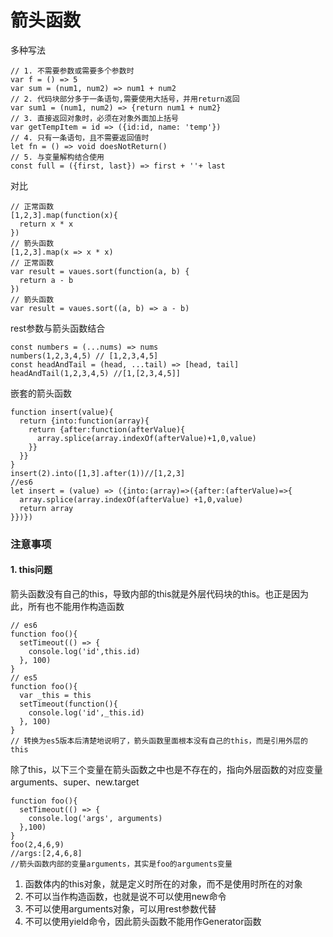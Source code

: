 # 箭头函数

多种写法
```
// 1. 不需要参数或需要多个参数时
var f = () => 5
var sum = (num1, num2) => num1 + num2
// 2. 代码块部分多于一条语句,需要使用大括号，并用return返回
var sum1 = (num1, num2) => {return num1 + num2}
// 3. 直接返回对象时，必须在对象外面加上括号
var getTempItem = id => ({id:id, name: 'temp'})
// 4. 只有一条语句，且不需要返回值时
let fn = () => void doesNotReturn()
// 5. 与变量解构结合使用
const full = ({first, last}) => first + ''+ last
```

对比

```
// 正常函数
[1,2,3].map(function(x){
  return x * x
})
// 箭头函数
[1,2,3].map(x => x * x)
// 正常函数
var result = vaues.sort(function(a, b) {
  return a - b
})
// 箭头函数
var result = vaues.sort((a, b) => a - b)
```

rest参数与箭头函数结合

```
const numbers = (...nums) => nums
numbers(1,2,3,4,5) // [1,2,3,4,5]
const headAndTail = (head, ...tail) => [head, tail]
headAndTail(1,2,3,4,5) //[1,[2,3,4,5]]
```
嵌套的箭头函数

```
function insert(value){
  return {into:function(array){
    return {after:function(afterValue){
      array.splice(array.indexOf(afterValue)+1,0,value)
    }}
  }}
}
insert(2).into([1,3].after(1))//[1,2,3]
//es6
let insert = (value) => ({into:(array)=>({after:(afterValue)=>{
  array.splice(array.indexOf(afterValue) +1,0,value)
  return array
}})})
```

### 注意事项

#### 1. this问题
箭头函数没有自己的this，导致内部的this就是外层代码块的this。也正是因为此，所有也不能用作构造函数

```
// es6
function foo(){
  setTimeout(() => {
    console.log('id',this.id)
  }, 100)
}
// es5
function foo(){
  var _this = this
  setTimeout(function(){
    console.log('id',_this.id)
  }, 100)
}
// 转换为es5版本后清楚地说明了，箭头函数里面根本没有自己的this，而是引用外层的this
```

除了this，以下三个变量在箭头函数之中也是不存在的，指向外层函数的对应变量
arguments、super、new.target

```
function foo(){
  setTimeout(() => {
    console.log('args', arguments)
  },100)
}
foo(2,4,6,9)
//args:[2,4,6,8]
//箭头函数内部的变量arguments，其实是foo的arguments变量
```

1. 函数体内的this对象，就是定义时所在的对象，而不是使用时所在的对象
2. 不可以当作构造函数，也就是说不可以使用new命令
3. 不可以使用arguments对象，可以用rest参数代替
4. 不可以使用yield命令，因此箭头函数不能用作Generator函数